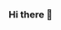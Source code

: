 ### Hi there 👋

<!--
**shyju102/shyju102** is a ✨ _special_ ✨ repository because its `README.md` (this file) appears on your GitHub profile.

Here are some ideas to get you started:

- 🔭 I’m currently working on ...
- 🌱 I’m currently learning ...
- 👯 I’m looking to collaborate on ...
- 🤔 I’m looking for help with ...
- 💬 Ask me about ...
- 📫 How to reach me: [Shyjustack](https://www.linkedin.com/in/shyjustack/)
- 😄 Pronouns: ...
- ⚡ Fun fact: ...
-->
